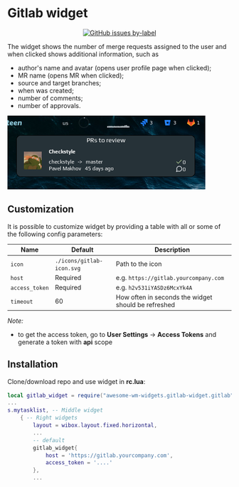 # Gitlab widget

<p align="center">
  <a href="https://github.com/streetturtle/awesome-wm-widgets/labels/gitlab" target="_blank"><img alt="GitHub issues by-label" src="https://img.shields.io/github/issues/streetturtle/awesome-wm-widgets/gitlab"></a>
</p>

The widget shows the number of merge requests assigned to the user and when clicked shows additional information, such as 
 - author's name and avatar (opens user profile page when clicked);
 - MR name (opens MR when clicked);
 - source and target branches;
 - when was created;
 - number of comments;
 - number of approvals.

![screenshot](./screenshot.png)

## Customization

It is possible to customize widget by providing a table with all or some of the following config parameters:

| Name | Default | Description |
|---|---|---|
| `icon` | `./icons/gitlab-icon.svg` | Path to the icon |
| `host` | Required | e.g. `https://gitlab.yourcompany.com` |
| `access_token` | Required | e.g. `h2v531iYASDz6McxYk4A` |
| `timeout` | 60 | How often in seconds the widget should be refreshed |

_Note:_
 - to get the access token, go to **User Settings** -> **Access Tokens** and generate a token with **api** scope

## Installation

Clone/download repo and use widget in **rc.lua**:

```lua
local gitlab_widget = require("awesome-wm-widgets.gitlab-widget.gitlab")
...
s.mytasklist, -- Middle widget
	{ -- Right widgets
    	layout = wibox.layout.fixed.horizontal,
		...
		-- default
        gitlab_widget{
            host = 'https://gitlab.yourcompany.com',
            access_token = '....'
        },
		...
```
